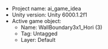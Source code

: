 <!-- UNITY CODE ASSIST INSTRUCTIONS START -->
- Project name: ai_game_idea
- Unity version: Unity 6000.1.2f1
- Active game object:
  - Name: WallBoundary3x1_Hori (3)
  - Tag: Untagged
  - Layer: Default
<!-- UNITY CODE ASSIST INSTRUCTIONS END -->